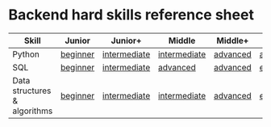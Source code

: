 # Backend hard skills reference sheet

| Skill                        | Junior                                                           | Junior+                                                                  | Middle                                                                     | Middle+                                                          | Senior                                                       |
|------------------------------|------------------------------------------------------------------|--------------------------------------------------------------------------|----------------------------------------------------------------------------|------------------------------------------------------------------|--------------------------------------------------------------|
| Python                       | [beginner](../skills/python/beginner.md)                         | [intermediate](../skills/python/intermediate.md)                         | [intermediate](../skills/python/intermediate.md)                           | [advanced](../skills/python/advanced.md)                         | [advanced](../skills/python/advanced.md)                     |
| SQL                          | [beginner](../skills/sql/beginner.md)                            | [intermediate](../skills/sql/intermediate.md)                            | [advanced](../skills/sql/advanced.md)                                      | [advanced](../skills/sql/advanced.md)                            | [expert](../skills/sql/expert.md)                            |
| Data structures & algorithms | [beginner](../skills/data-structures-and-algorithms/beginner.md) | [intermediate](../skills/data-structures-and-algorithms/intermediate.md) | [intermediate](../skills/data-structures-and-algorithms/intermediate.md)   | [advanced](../skills/data-structures-and-algorithms/advanced.md) | [expert](../skills/data-structures-and-algorithms/expert.md) |
